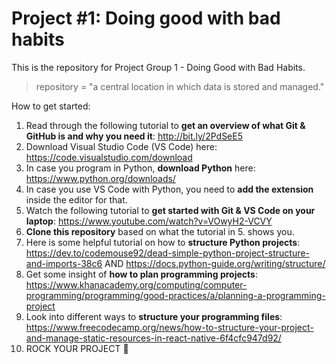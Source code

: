# Project #1: Doing good with bad habits
This is the repository for Project Group 1 - Doing Good with Bad Habits. 
> repository = "a central location in which data is stored and managed."

How to get started:
1. Read through the following tutorial to **get an overview of what Git & GitHub is and why you need it**: http://bit.ly/2PdSeE5
2. Download Visual Studio Code (VS Code) here: 
    https://code.visualstudio.com/download
3. In case you program in Python, **download Python** here: 
    https://www.python.org/downloads/ 
4. In case you use VS Code with Python, you need to **add the extension** inside the editor for that.
5. Watch the following tutorial to **get started with Git & VS Code on your laptop**: 
    https://www.youtube.com/watch?v=VOwyH2-VCVY
6. **Clone this repository** based on what the tutorial in 5. shows you.
7. Here is some helpful tutorial on how to **structure Python projects**: 
    https://dev.to/codemouse92/dead-simple-python-project-structure-and-imports-38c6 AND https://docs.python-guide.org/writing/structure/
8. Get some insight of **how to plan programming projects**: 
    https://www.khanacademy.org/computing/computer-programming/programming/good-practices/a/planning-a-programming-project
9. Look into different ways to **structure your programming files**: 
    https://www.freecodecamp.org/news/how-to-structure-your-project-and-manage-static-resources-in-react-native-6f4cfc947d92/
10. ROCK YOUR PROJECT 🚀
